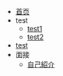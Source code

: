 <!-- - 设计模式

  - [第一章节](desgin-pattern/Java面试必备：手写单例模式.md)
  - [工厂模式](desgin-pattern/工厂模式超详解（代码示例）.md)

- Spring框架

  - [初识spring框架](spring/【10分钟学Spring】：（一）初识Spring框架.md)
  - [spring的条件化装配](spring/【10分钟学Spring】：（三）你了解spring的高级装配吗_条件化装配bean.md) -->
  
- [首页](/)
- test
  * [test1](test/test1)
    <!-- * [test11](test/t/1) -->
  * [test2](test/test1)
- [test](test/test1)
- 面接
  - [自己紹介](about/self-intro)
  